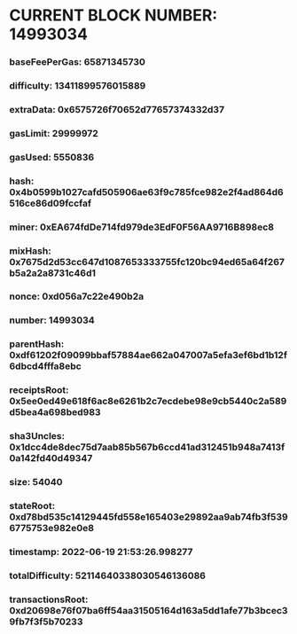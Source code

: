 # CURRENT BLOCK NUMBER: 14993034

### baseFeePerGas: 65871345730
### difficulty: 13411899576015889
### extraData: 0x6575726f70652d77657374332d37
### gasLimit: 29999972
### gasUsed: 5550836
### hash: 0x4b0599b1027cafd505906ae63f9c785fce982e2f4ad864d6516ce86d09fccfaf
### miner: 0xEA674fdDe714fd979de3EdF0F56AA9716B898ec8
### mixHash: 0x7675d2d53cc647d1087653333755fc120bc94ed65a64f267b5a2a2a8731c46d1
### nonce: 0xd056a7c22e490b2a
### number: 14993034
### parentHash: 0xdf61202f09099bbaf57884ae662a047007a5efa3ef6bd1b12f6dbcd4fffa8ebc
### receiptsRoot: 0x5ee0ed49e618f6ac8e6261b2c7ecdebe98e9cb5440c2a589d5bea4a698bed983
### sha3Uncles: 0x1dcc4de8dec75d7aab85b567b6ccd41ad312451b948a7413f0a142fd40d49347
### size: 54040
### stateRoot: 0xd78bd535c14129445fd558e165403e29892aa9ab74fb3f5396775753e982e0e8
### timestamp: 2022-06-19 21:53:26.998277
### totalDifficulty: 52114640338030546136086
### transactionsRoot: 0xd20698e76f07ba6ff54aa31505164d163a5dd1afe77b3bcec39fb7f3f5b70233
